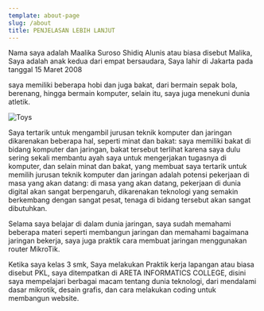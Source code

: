 ```yaml
---
template: about-page
slug: /about
title: PENJELASAN LEBIH LANJUT
---
```


Nama saya adalah Maalika Suroso Shidiq Alunis atau biasa disebut Malika, Saya adalah anak kedua dari empat bersaudara, Saya lahir di Jakarta pada tanggal 15 Maret 2008

saya memiliki beberapa hobi dan juga bakat, dari bermain sepak bola, berenang, hingga bermain komputer, selain itu, saya juga menekuni dunia atletik.

![Toys](/assets/vanessa-bucceri-gdirwiyama8-unsplash.jpg "Toys")

Saya tertarik untuk mengambil jurusan teknik komputer dan jaringan dikarenakan beberapa hal, seperti minat dan bakat: saya memiliki bakat di bidang komputer dan jaringan, bakat tersebut terlihat karena saya dulu sering sekali membantu ayah saya untuk mengerjakan tugasnya di komputer, dan selain minat dan bakat, yang membuat saya tertarik untuk memilih jurusan teknik komputer dan jaringan adalah potensi pekerjaan di masa yang akan datang: di masa yang akan datang, pekerjaan di dunia digital akan sangat berpengaruh, dikarenakan teknologi yang semakin berkembang dengan sangat pesat, tenaga di bidang tersebut akan sangat dibutuhkan.

Selama saya belajar di dalam dunia jaringan, saya sudah memahami beberapa materi seperti membangun jaringan dan memahami bagaimana jaringan bekerja, saya juga praktik cara membuat jaringan menggunakan router MikroTik.

Ketika saya kelas 3 smk, Saya melakukan Praktik kerja lapangan atau biasa disebut PKL, saya ditempatkan di ARETA INFORMATICS COLLEGE, disini saya mempelajari berbagai macam tentang dunia teknologi, dari mendalami dasar mikrotik, desain grafis, dan cara melakukan coding untuk membangun website.

